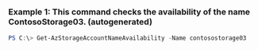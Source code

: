 ### Example 1: This command checks the availability of the name ContosoStorage03. (autogenerated)
```powershell
PS C:\> Get-AzStorageAccountNameAvailability -Name contosostorage03
```

